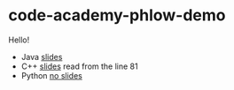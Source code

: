 # code-academy-phlow-demo

Hello!

* Java [slides](http://butunclebob.com/files/downloads/Bowling%20Game%20Kata.ppt)
* C++ [slides](http://slidegur.com/doc/1843203/the-bowling-game-kata-in-c--) read from the line 81
* Python [no slides]()